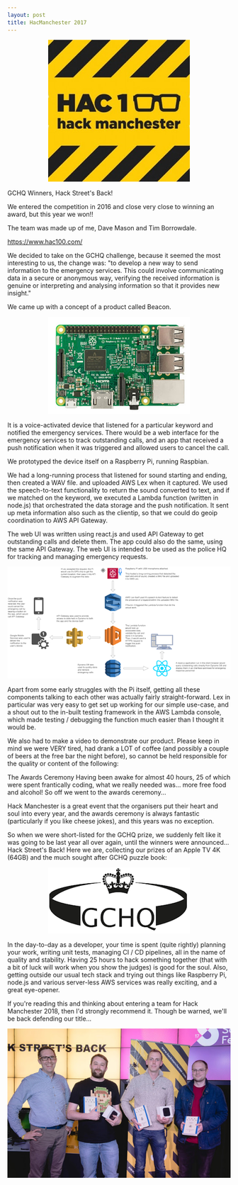 ```yaml
---
layout: post
title: HacManchester 2017
---
```

<p align="center">
  <img src="/assets/img/hackman.jpg" alt="Hack Manchester"/>
</p>
GCHQ Winners, Hack Street's Back!

We entered the competition in 2016 and close very close to winning an award, but this year we won!!

The team was made up of me, Dave Mason and Tim Borrowdale.


https://www.hac100.com/


We decided to take on the GCHQ challenge, because it seemed the most interesting to us, the change was: "to develop a new way to send information to the emergency services. This could involve communicating data in a secure or anonymous way, verifying the received information is genuine or interpreting and analysing information so that it provides new insight."


We came up with a concept of a product called Beacon.


<p align="center">
  <img src="/assets/img/raspberrypi.jpg" alt="raspberry pi"/>
</p>


It is a voice-activated device that listened for a particular keyword and notified the emergency services. There would be a web interface for the emergency services to track outstanding calls, and an app that received a push notification when it was triggered and allowed users to cancel the call.


We prototyped the device itself on a Raspberry Pi, running Raspbian.

We had a long-running process that listened for sound starting and ending, then created a WAV file. and uploaded AWS Lex when it captured. We used the speech-to-text functionality to return the sound converted to text, and if we matched on the keyword, we executed a Lambda function (written in node.js) that orchestrated the data storage and the push notification. It sent up meta information also such as the clientip, so that we could do geoip coordination to AWS API Gateway.


The web UI was written using react.js and used API Gateway to get outstanding calls and delete them. The app could also do the same, using the same API Gateway. The web UI is intended to be used as the police HQ for tracking and managing emergency requests.


<p align="center">
  <img src="/assets/img/beacon-infra.png" alt="infrastructure"/>
</p>


Apart from some early struggles with the Pi itself, getting all these components talking to each other was actually fairly straight-forward. Lex in particular was very easy to get set up working for our simple use-case, and a shout out to the in-built testing framework in the AWS Lambda console, which made testing / debugging the function much easier than I thought it would be.


We also had to make a video to demonstrate our product. Please keep in mind we were VERY tired, had drank a LOT of coffee (and possibly a couple of beers at the free bar the night before), so cannot be held responsible for the quality or content of the following:


The Awards Ceremony
Having been awake for almost 40 hours, 25 of which were spent frantically coding, what we really needed was... more free food and alcohol! So off we went to the awards ceremony...


Hack Manchester is a great event that the organisers put their heart and soul into every year, and the awards ceremony is always fantastic (particularly if you like cheese jokes), and this years was no exception.


So when we were short-listed for the GCHQ prize, we suddenly felt like it was going to be last year all over again, until the winners were announced... Hack Street's Back! Here we are, collecting our prizes of an Apple TV 4K (64GB) and the much sought after GCHQ puzzle book:


<p align="center">
  <img src="/assets/img/gchq.png" alt="GCHQ"/>
</p>


In the day-to-day as a developer, your time is spent (quite rightly) planning your work, writing unit tests, managing CI / CD pipelines, all in the name of quality and stability. Having 25 hours to hack something together (that with a bit of luck will work when you show the judges) is good for the soul. Also, getting outside our usual tech stack and trying out things like Raspberry Pi, node.js and various server-less AWS services was really exciting, and a great eye-opener.


If you're reading this and thinking about entering a team for Hack Manchester 2018, then I'd strongly recommend it. Though be warned, we'll be back defending our title...


<p align="center">
  <img src="/assets/img/hacman-winners.jpg" alt="Winners"/>
</p>